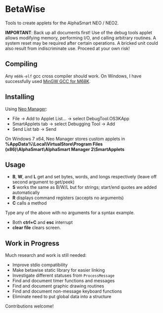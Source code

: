 BetaWise
========
Tools to create applets for the AlphaSmart NEO / NEO2.

**IMPORTANT**: Back up all documents first! Use of the debug tools applet
allows modifying memory, performing I/O, and calling arbitrary routines. A
system reset may be required after certain operations. A bricked unit could
also result from indiscriminate use. Proceed at your own risk!

Compiling
---------
Any `m68k-elf` gcc cross compiler should work. On Windows, I have successfully
used [MinGW GCC for M68K](https://sourceforge.net/projects/mingw-gcc-68k-elf/).

Installing
----------
Using [Neo Manager](https://support.renaissance.com/techkb/techkb/13002475e.asp):
* File → Add to Applet List... → select DebugTool.OS3KApp
* SmartApplets tab → select Debugging Tool → Add
* Send List tab → Send

On Windows 7 x64, Neo Manager stores custom applets in **%AppData%\Local\VirtualStore\Program Files (x86)\AlphaSmart\AlphaSmart Manager 2\SmartApplets**

Usage
-----
* **B**, **W**, and **L** get and set bytes, words, and longs respectively (leave off second argument to get/peek)
* **S** works the same as B/W/L but for strings; start/end quotes are added automatically
* **R** displays command registers (accepts no arguments)
* **C** calls a method

Type any of the above with no arguments for a syntax example.

* Both **ctrl+C** and **esc** interrupt
* **clear file** clears screen.

Work in Progress
----------------
Much research and work is still needed:
* Improve stdio compatibility
* Make betawise static library for easier linking
* Investigate different statuses from `ProcessMessage`
* Find and document timer functions and messages
* Find and document graphic drawing routines
* Find and document non-message keyboard functions
* Eliminate need to put global data into a structure

Contributions welcome!
